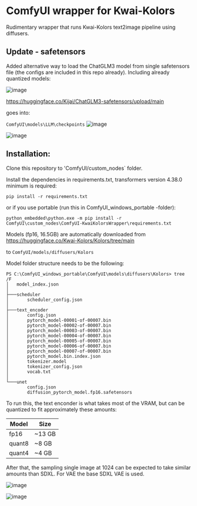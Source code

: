 # ComfyUI wrapper for Kwai-Kolors

Rudimentary wrapper that runs Kwai-Kolors text2image pipeline using diffusers.

## Update - safetensors

Added alternative way to load the ChatGLM3 model from single safetensors file (the configs are included in this repo already).
Including already quantized models:

![image](https://github.com/kijai/ComfyUI-KwaiKolorsWrapper/assets/40791699/e161eee6-ffd8-4945-8905-1ca47f2a5ef1)

https://huggingface.co/Kijai/ChatGLM3-safetensors/upload/main

goes into:

`ComfyUI\models\LLM\checkpoints`
![image](https://github.com/kijai/ComfyUI-KwaiKolorsWrapper/assets/40791699/2a6c6f3f-e159-4a82-b16f-4956f9affb25)

![image](https://github.com/kijai/ComfyUI-KwaiKolorsWrapper/assets/40791699/a31ab13a-b321-4cc6-b853-4a4e078eb6dc)


## Installation:

Clone this repository to 'ComfyUI/custom_nodes` folder.

Install the dependencies in requirements.txt, transformers version 4.38.0 minimum is required:

`pip install -r requirements.txt`

or if you use portable (run this in ComfyUI_windows_portable -folder):

`python_embedded\python.exe -m pip install -r ComfyUI\custom_nodes\ComfyUI-KwaiKolorsWrapper\requirements.txt`


Models (fp16, 16.5GB) are automatically downloaded from https://huggingface.co/Kwai-Kolors/Kolors/tree/main

to `ComfyUI/models/diffusers/Kolors`

Model folder structure needs to be the following:

```
PS C:\ComfyUI_windows_portable\ComfyUI\models\diffusers\Kolors> tree /F
│   model_index.json
│
├───scheduler
│       scheduler_config.json
│
├───text_encoder
│       config.json
│       pytorch_model-00001-of-00007.bin
│       pytorch_model-00002-of-00007.bin
│       pytorch_model-00003-of-00007.bin
│       pytorch_model-00004-of-00007.bin
│       pytorch_model-00005-of-00007.bin
│       pytorch_model-00006-of-00007.bin
│       pytorch_model-00007-of-00007.bin
│       pytorch_model.bin.index.json
│       tokenizer.model
│       tokenizer_config.json
│       vocab.txt
│
└───unet
        config.json
        diffusion_pytorch_model.fp16.safetensors
```
To run this, the text enconder is what takes most of the VRAM, but can be quantized to fit approximately these amounts:

| Model | Size | 
|--------|------| 
| fp16 | ~13 GB|
| quant8 | ~8 GB | 
| quant4 | ~4 GB |

After that, the sampling single image at 1024 can be expected to take similar amounts than SDXL. For VAE the base SDXL VAE is used.

![image](https://github.com/kijai/ComfyUI-KwaiKolorsWrapper/assets/40791699/ada4ac93-58ee-4957-96cd-2b327579d4f8)

![image](https://github.com/kijai/ComfyUI-KwaiKolorsWrapper/assets/40791699/b6a17074-be09-4075-b66f-7857c871057a)

